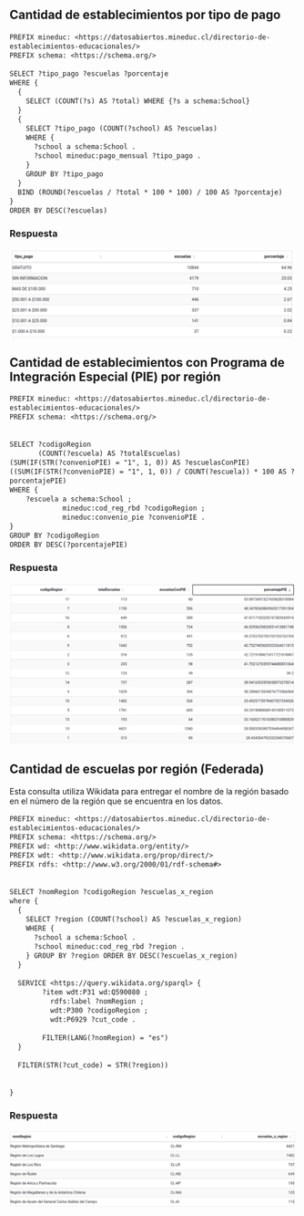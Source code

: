 ## Cantidad de establecimientos por tipo de pago
```
PREFIX mineduc: <https://datosabiertos.mineduc.cl/directorio-de-establecimientos-educacionales/>
PREFIX schema: <https://schema.org/>

SELECT ?tipo_pago ?escuelas ?porcentaje
WHERE {
  {
    SELECT (COUNT(?s) AS ?total) WHERE {?s a schema:School}
  }
  {
    SELECT ?tipo_pago (COUNT(?school) AS ?escuelas) 
    WHERE {
      ?school a schema:School .
      ?school mineduc:pago_mensual ?tipo_pago .
    } 
    GROUP BY ?tipo_pago 
  }
  BIND (ROUND(?escuelas / ?total * 100 * 100) / 100 AS ?porcentaje) 
} 
ORDER BY DESC(?escuelas)
```
### Respuesta
![Respuesta Query 1](./img/query1R.png)

## Cantidad de establecimientos con Programa de Integración Especial (PIE) por región

```
PREFIX mineduc: <https://datosabiertos.mineduc.cl/directorio-de-establecimientos-educacionales/>
PREFIX schema: <https://schema.org/>


SELECT ?codigoRegion 
       (COUNT(?escuela) AS ?totalEscuelas) 
(SUM(IF(STR(?convenioPIE) = "1", 1, 0)) AS ?escuelasConPIE) 
((SUM(IF(STR(?convenioPIE) = "1", 1, 0)) / COUNT(?escuela)) * 100 AS ?porcentajePIE)
WHERE {
    ?escuela a schema:School ;
             mineduc:cod_reg_rbd ?codigoRegion ;
             mineduc:convenio_pie ?convenioPIE .
}
GROUP BY ?codigoRegion
ORDER BY DESC(?porcentajePIE)
```
### Respuesta
![Respuesta Query 2](./img/query2R.png)

## Cantidad de escuelas por región (Federada)
Esta consulta utiliza Wikidata para entregar el nombre de la región basado en el número de la región que se encuentra en los datos.

```
PREFIX mineduc: <https://datosabiertos.mineduc.cl/directorio-de-establecimientos-educacionales/>
PREFIX schema: <https://schema.org/>
PREFIX wd: <http://www.wikidata.org/entity/>
PREFIX wdt: <http://www.wikidata.org/prop/direct/>
PREFIX rdfs: <http://www.w3.org/2000/01/rdf-schema#>


SELECT ?nomRegion ?codigoRegion ?escuelas_x_region
where {
  {
    SELECT ?region (COUNT(?school) AS ?escuelas_x_region)
    WHERE {
      ?school a schema:School .
      ?school mineduc:cod_reg_rbd ?region .
    } GROUP BY ?region ORDER BY DESC(?escuelas_x_region)
  }
  
  SERVICE <https://query.wikidata.org/sparql> {
    	?item wdt:P31 wd:Q590080 ;
          rdfs:label ?nomRegion ;
          wdt:P300 ?codigoRegion ;
    	  wdt:P6929 ?cut_code .
 
        FILTER(LANG(?nomRegion) = "es")            
  }
  
  FILTER(STR(?cut_code) = STR(?region))


}
```
### Respuesta
![Respuesta Query 3](./img/query3R.png)